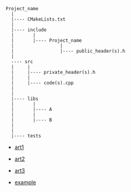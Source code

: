 ```
Project_name
  |
  |---- CMakeLists.txt
  |
  |---- include
  |       |
  |       |---- Project_name
  |                 |
  |                 |---- public_header(s).h
  |
  ---- src
  |     |
  |     |---- private_header(s).h
  |     |
  |     |---- code(s).cpp
  |
  |
  |---- libs
  |       |
  |       |---- A
  |       |
  |       |---- B
  |
  |
  |---- tests
```

- [art1](https://medium.com/heuristics/c-application-development-part-1-project-structure-454b00f9eddc)
- [art2](https://medium.com/heuristics/c-application-development-part-2-cmakelists-txt-e415b5b387dc)
- [art3](https://medium.com/heuristics/c-application-development-part-3-cmakelists-txt-from-scratch-7678253e5e24)

- [example](https://github.com/AakashMallik/sample_cmake)
